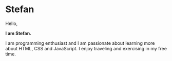 # Stefan

Hello,

**I am Stefan.**

I am programming enthusiast and I am passionate about learning more about HTML, CSS and JavaScript. I enjoy traveling and exercising in my free time.
